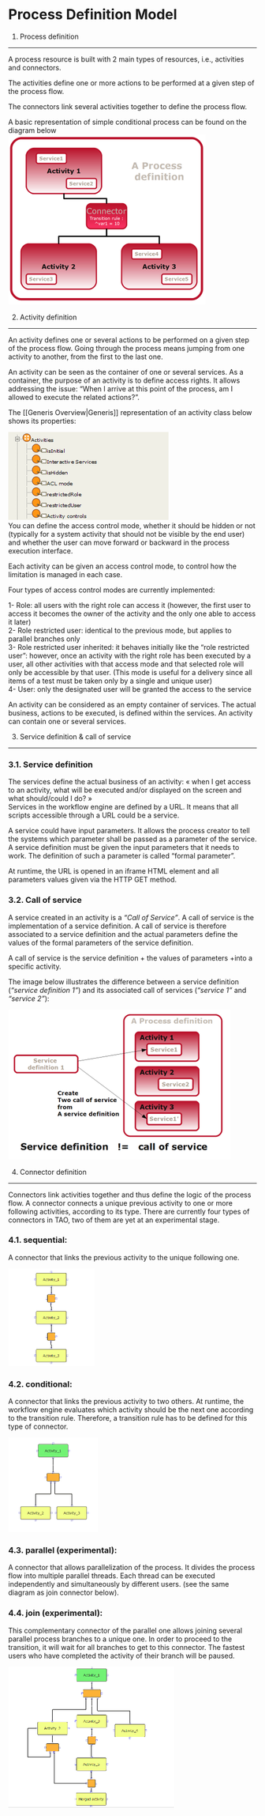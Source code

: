 <!--
parent:
    title: Workflow_Engine
author:
    - 'Jérôme Bogaerts'
created_at: '2011-03-02 15:29:09'
updated_at: '2013-03-13 13:01:08'
tags:
    - 'Workflow Engine'
-->



Process Definition Model
========================

1. Process definition
---------------------

A process resource is built with 2 main types of resources, i.e., activities and connectors.

The activities define one or more actions to be performed at a given step of the process flow.<br/>

The connectors link several activities together to define the process flow.

A basic representation of simple conditional process can be found on the diagram below<br/>
![](../resources/process_model_architecture_diagram.png)

2. Activity definition
----------------------

An activity defines one or several actions to be performed on a given step of the process flow. Going through the process means jumping from one activity to another, from the first to the last one.<br/>

An activity can be seen as the container of one or several services. As a container, the purpose of an activity is to define access rights. It allows addressing the issue: “When I arrive at this point of the process, am I allowed to execute the related actions?”.

The [[Generis Overview|Generis]] representation of an activity class below shows its properties:<br/>

![](../resources/generis_activity_definition.png)<br/>
You can define the access control mode, whether it should be hidden or not (typically for a system activity that should not be visible by the end user) and whether the user can move forward or backward in the process execution interface.

Each activity can be given an access control mode, to control how the limitation is managed in each case.<br/>

Four types of access control modes are currently implemented:<br/>

1- Role: all users with the right role can access it (however, the first user to access it becomes the owner of the activity and the only one able to access it later)<br/>
2- Role restricted user: identical to the previous mode, but applies to parallel branches only<br/>
3- Role restricted user inherited: it behaves initially like the “role restricted user”: however, once an activity with the right role has been executed by a user, all other activities with that access mode and that selected role will only be accessible by that user. (This mode is useful for a delivery since all items of a test must be taken only by a single and unique user)<br/>
4- User: only the designated user will be granted the access to the service

An activity can be considered as an empty container of services. The actual business, actions to be executed, is defined within the services. An activity can contain one or several services.

3. Service definition & call of service
---------------------------------------

### 3.1. Service definition

The services define the actual business of an activity: « when I get access to an activity, what will be executed and/or displayed on the screen and what should/could I do? »<br/>
Services in the workflow engine are defined by a URL. It means that all scripts accessible through a URL could be a service.<br/>

A service could have input parameters. It allows the process creator to tell the systems which parameter shall be passed as a parameter of the service. A service definition must be given the input parameters that it needs to work. The definition of such a parameter is called “formal parameter”.<br/>

At runtime, the URL is opened in an iframe HTML element and all parameters values given via the HTTP GET method.

### 3.2. Call of service

A service created in an activity is a *“Call of Service”*. A call of service is the implementation of a service definition. A call of service is therefore associated to a service definition and the actual parameters define the values of the formal parameters of the service definition.<br/>

A call of service is the service definition + the values of parameters +into a specific activity.

The image below illustrates the difference between a service definition (*“service definition 1”*) and its associated call of services (*“service 1”* and *“service 2”*):<br/>

![](../resources/service_definition_call_of_service.png)

4. Connector definition
-----------------------

Connectors link activities together and thus define the logic of the process flow. A connector connects a unique previous activity to one or more following activities, according to its type. There are currently four types of connectors in TAO, two of them are yet at an experimental stage.

### 4.1. sequential:

A connector that links the previous activity to the unique following one.<br/>

![](../resources/sequence.png)

### 4.2. conditional:

A connector that links the previous activity to two others. At runtime, the workflow engine evaluates which activity should be the next one according to the transition rule. Therefore, a transition rule has to be defined for this type of connector.<br/>

![](../resources/delivery_conditionnal.png)

### 4.3. parallel (experimental):

A connector that allows parallelization of the process. It divides the process flow into multiple parallel threads. Each thread can be executed independently and simultaneously by different users. (see the same diagram as join connector below).

### 4.4. join (experimental):

This complementary connector of the parallel one allows joining several parallel process branches to a unique one. In order to proceed to the transition, it will wait for all branches to get to this connector. The fastest users who have completed the activity of their branch will be paused.<br/>

![](../resources/delivery_parallel_join.png)

